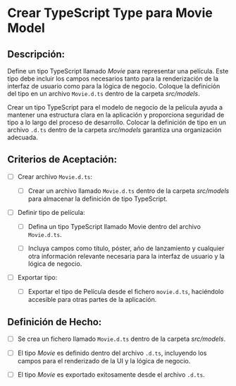 # Crear TypeScript Type para Movie Model

## Descripción:

Define un tipo TypeScript llamado _Movie_ para representar una película. Este tipo debe incluir los campos necesarios tanto para la renderización de la interfaz de usuario como para la lógica de negocio. Coloque la definición del tipo en un archivo `Movie.d.ts` dentro de la carpeta _src/models_.

Crear un tipo TypeScript para el modelo de negocio de la película ayuda a mantener una estructura clara en la aplicación y proporciona seguridad de tipo a lo largo del proceso de desarrollo. Colocar la definición de tipo en un archivo `.d.ts` dentro de la carpeta _src/models_ garantiza una organización adecuada.

## Criterios de Aceptación:

- [ ] Crear archivo `Movie.d.ts`:

    - [ ] Crear un archivo llamado `Movie.d.ts` dentro de la carpeta _src/models_ para almacenar la definición de tipo TypeScript.

- [ ] Definir tipo de película:

    - [ ] Defina un tipo TypeScript llamado Movie dentro del archivo `Movie.d.ts`.

    - [ ] Incluya campos como título, póster, año de lanzamiento y cualquier otra información relevante necesaria para la interfaz de usuario y la lógica de negocio.

- [ ] Exportar tipo:

    - [ ] Exportar el tipo de Película desde el fichero `movie.d.ts`, haciéndolo accesible para otras partes de la aplicación.

## Definición de Hecho:

- [ ] Se crea un fichero llamado `Movie.d.ts` dentro de la carpeta _src/models_.

- [ ] El tipo _Movie_ es definido dentro del archivo `.d.ts`, incluyendo los campos para el renderizado de la UI y la lógica de negocio.

- [ ] El tipo _Movie_ es exportado exitosamente desde el archivo `.d.ts`.